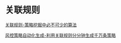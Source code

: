 # 关联规则



[关联规则-策略挖掘中必不可少的算法](https://mp.weixin.qq.com/s/dDl_MYonXWno4LdmXfFmdg)

[风控策略自动化生成-利用关联规则分分钟生成千万条策略](https://mp.weixin.qq.com/s/BhtFI0jjpjntYY9tDb6ahg)

